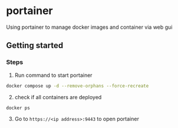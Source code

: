 # portainer

Using portainer to manage docker images and container via web gui

## Getting started

### Steps

1. Run command to start portainer
```bash
docker compose up -d --remove-orphans --force-recreate
```
2. check if all containers are deployed
```bash
docker ps
```
3. Go to `https://<ip address>:9443` to open portainer

